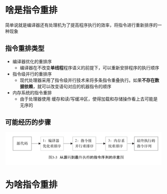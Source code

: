 # 啥是指令重排

简单说就是编译器还有处理机为了提高程序执行的效率，将指令进行重新排序的一种现象

## 指令重排类型

- 编译器优化的重排序
  - 编译器在不改变**单线程**程序语义的前提下，可以重新安排程序的执行顺序
- 指令级并行的重排序
  - 现代处理器采用了指令级并行技术来将多条指令重叠执行。如果**不存在数据依赖**，就可以改变语句对应的机器指令的顺序
- 内存系统的指令重排
  - 由于处理器使用 缓存和读/写缓冲区，使得加载和存储操作看上去可能是无序的

## 可能经历的步骤

![](img/Xnip2019-08-15_22-20-32.jpg)

# 为啥指令重排